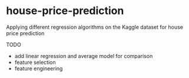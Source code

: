 # house-price-prediction
Applying different regression algorithms on the Kaggle dataset for house price prediction

TODO
- add linear regression and average model for comparison
- feature selection
- feature engineering
